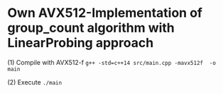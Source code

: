 # Own AVX512-Implementation of group_count algorithm with LinearProbing approach

(1) Compile with AVX512-f
`g++ -std=c++14 src/main.cpp -mavx512f  -o main`

(2) Execute
`./main`